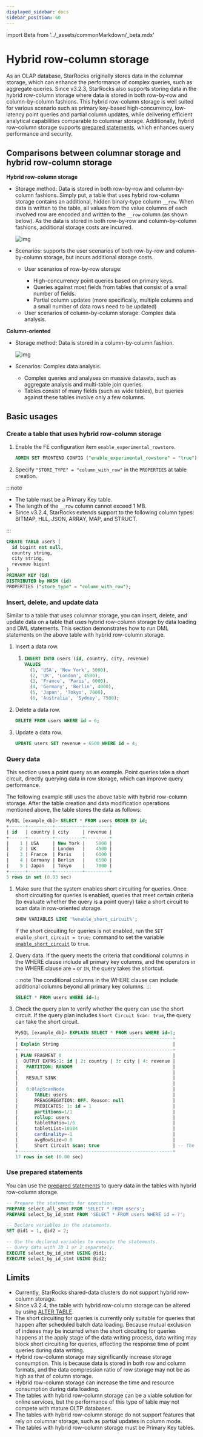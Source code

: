 ```yaml
---
displayed_sidebar: docs
sidebar_position: 60
---
```


import Beta from '../_assets/commonMarkdown/_beta.mdx'

# Hybrid row-column storage


<Beta />

As an OLAP database, StarRocks originally stores data in the columnar storage, which can enhance the performance of complex queries, such as aggregate queries. Since v3.2.3, StarRocks also supports storing data in the hybrid row-column storage where data is stored in both row-by-row and column-by-column fashions. This hybrid row-column storage is well suited for various scenario such as primary key-based high-concurrency, low-latency point queries and partial column updates, while delivering efficient analytical capabilities comparable to columnar storage. Additionally, hybrid row-column storage supports [prepared statements](../sql-reference/sql-statements/prepared_statement.md), which enhances query performance and security.

## Comparisons between columnar storage and hybrid row-column storage

**Hybrid row-column storage**

- Storage method: Data is stored in both row-by-row and column-by-column fashions. Simply put, a table that uses hybrid row-column storage contains an additional, hidden binary-type column `__row`. When data is written to the table, all values from the value columns of each involved row are encoded and written to the `__row` column (as shown below). As the data is stored in both row-by-row and column-by-column fashions, additional storage costs are incurred.

   ![img](../_assets/table_design/hybrid_table.png)

- Scenarios: supports the user scenarios of both row-by-row and column-by-column storage, but incurs additional storage costs.<ul><li>User scenarios of row-by-row storage:</li><ul><li>High-concurrency point queries based on primary keys.</li><li>Queries against most fields from tables that consist of a small number of fields.</li><li>Partial column updates (more specifically, multiple columns and a small number of data rows need to be updated)</li></ul><li>User scenarios of column-by-column storage: Complex data analysis.</li></ul>

**Column-oriented**

- Storage method: Data is stored in a column-by-column fashion.

  ![img](../_assets/table_design/hybrid_table.png)

- Scenarios: Complex data analysis. <ul><li>Complex queries and analyses on massive datasets, such as aggregate analysis and multi-table join queries.</li><li>Tables consist of many fields (such as wide tables), but queries against these tables involve only a few columns.</li></ul>

## Basic usages  

### Create a table that uses hybrid row-column storage

1. Enable the FE configuration item `enable_experimental_rowstore`.

   ```SQL
   ADMIN SET FRONTEND CONFIG ("enable_experimental_rowstore" = "true");
   ```

2. Specify `"STORE_TYPE" = "column_with_row"` in the `PROPERTIES` at table creation.

:::note

- The table must be a Primary Key table.
- The length of the `__row` column cannot exceed 1 MB.
- Since v3.2.4, StarRocks extends support to the following column types: BITMAP, HLL, JSON, ARRAY, MAP, and STRUCT.

:::

```SQL
CREATE TABLE users (
  id bigint not null,
  country string,
  city string,
  revenue bigint
)
PRIMARY KEY (id)
DISTRIBUTED by HASH (id)
PROPERTIES ("store_type" = "column_with_row");
```

### Insert, delete, and update data

Similar to a table that uses columnar storage, you can insert, delete, and update data on a table that uses hybrid row-column storage by data loading and DML statements. This section demonstrates how to run DML statements on the above table with hybrid row-column storage.

1. Insert a data row.

   1. ```SQL
      INSERT INTO users (id, country, city, revenue)
      VALUES 
        (1, 'USA', 'New York', 5000),
        (2, 'UK', 'London', 4500),
        (3, 'France', 'Paris', 6000),
        (4, 'Germany', 'Berlin', 4000),
        (5, 'Japan', 'Tokyo', 7000),
        (6, 'Australia', 'Sydney', 7500);
      ```

2. Delete a data row.

   ```SQL
   DELETE FROM users WHERE id = 6;
   ```

3. Update a data row.

   ```SQL
   UPDATE users SET revenue = 6500 WHERE id = 4;
   ```

### Query data

This section uses a point query as an example. Point queries take a short circuit, directly querying data in row storage, which can improve query performance.

The following example still uses the above table with hybrid row-column storage. After the table creation and data modification operations mentioned above, the table stores the data as follows:

```SQL
MySQL [example_db]> SELECT * FROM users ORDER BY id;
+------+---------+----------+---------+
| id   | country | city     | revenue |
+------+---------+----------+---------+
|    1 | USA     | New York |    5000 |
|    2 | UK      | London   |    4500 |
|    3 | France  | Paris    |    6000 |
|    4 | Germany | Berlin   |    6500 |
|    5 | Japan   | Tokyo    |    7000 |
+------+---------+----------+---------+
5 rows in set (0.03 sec)
```

1. Make sure that the system enables short circuiting for queries. Once short circuiting for queries is enabled, queries that meet certain criteria (to evaluate whether the query is a point query) take a short circuit to scan data in row-oriented storage.

   ```SQL
   SHOW VARIABLES LIKE '%enable_short_circuit%';
   ```

   If the short circuiting for queries is not enabled, run the `SET enable_short_circuit = true;` command to set the variable [`enable_short_circuit`](../sql-reference/System_variable.md) to `true`.

2. Query data. If the query meets the criteria that conditional columns in the WHERE clause include all primary key columns, and the operators in the WHERE clause are `=` or `IN`, the query takes the shortcut.

   :::note
   The conditional columns in the WHERE clause can include additional columns beyond all primary key columns.
   :::

   ```SQL
   SELECT * FROM users WHERE id=1;
   ```

3. Check the query plan to verify whether the query can use the short circuit. If the query plan includes `Short Circuit Scan: true`, the query can take the short circuit.

      ```SQL
      MySQL [example_db]> EXPLAIN SELECT * FROM users WHERE id=1;
      +---------------------------------------------------------+
      | Explain String                                          |
      +---------------------------------------------------------+
      | PLAN FRAGMENT 0                                         |
      |  OUTPUT EXPRS:1: id | 2: country | 3: city | 4: revenue |
      |   PARTITION: RANDOM                                     |
      |                                                         |
      |   RESULT SINK                                           |
      |                                                         |
      |   0:OlapScanNode                                        |
      |      TABLE: users                                       |
      |      PREAGGREGATION: OFF. Reason: null                  |
      |      PREDICATES: 1: id = 1                              |
      |      partitions=1/1                                     |
      |      rollup: users                                      |
      |      tabletRatio=1/6                                    |
      |      tabletList=10184                                   |
      |      cardinality=-1                                     |
      |      avgRowSize=0.0                                     |
      |      Short Circuit Scan: true                           | -- The query can use the shortcut.
      +---------------------------------------------------------+
      17 rows in set (0.00 sec)
      ```

### Use prepared statements

You can use the [prepared statements](../sql-reference/sql-statements/prepared_statement.md#use-prepared-statements) to query data in the tables with hybrid row-column storage.

```SQL
-- Prepare the statements for execution.
PREPARE select_all_stmt FROM 'SELECT * FROM users';
PREPARE select_by_id_stmt FROM 'SELECT * FROM users WHERE id = ?';

-- Declare variables in the statements.
SET @id1 = 1, @id2 = 2;

-- Use the declared variables to execute the statements.
-- Query data with ID 1 or 2 separately.
EXECUTE select_by_id_stmt USING @id1;
EXECUTE select_by_id_stmt USING @id2;
```

## Limits

- Currently, StarRocks shared-data clusters do not support hybrid row-column storage.
- Since v3.2.4, the table with hybrid row-column storage can be altered by using [ALTER TABLE](../sql-reference/sql-statements/table_bucket_part_index/ALTER_TABLE.md).
- The short circuiting for queries is currently only suitable for queries that happen after scheduled batch data loading. Because mutual exclusion of indexes may be incurred when the short circuiting for queries happens at the apply stage of the data writing process, data writing may block short circuiting for queries, affecting the response time of point queries during data writing.
- Hybrid row-column storage may significantly increase storage consumption. This is because data is stored in both row and column formats, and the data compression ratio of row storage may not be as high as that of column storage.
- Hybrid row-column storage can increase the time and resource consumption during data loading.
- The tables with hybrid row-column storage can be a viable solution for online services, but the performance of this type of table may not compete with mature OLTP databases.
- The tables with hybrid row-column storage do not support features that rely on columnar storage, such as partial updates in column mode.
- The tables with hybrid row-column storage must be Primary Key tables.
